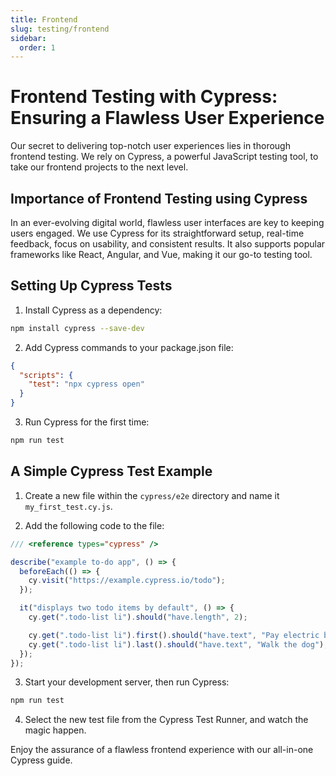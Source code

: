 ```yaml
---
title: Frontend
slug: testing/frontend
sidebar:
  order: 1
---
```


# Frontend Testing with Cypress: Ensuring a Flawless User Experience

Our secret to delivering top-notch user experiences lies in thorough frontend testing. We rely on Cypress, a powerful JavaScript testing tool, to take our frontend projects to the next level.

## Importance of Frontend Testing using Cypress

In an ever-evolving digital world, flawless user interfaces are key to keeping users engaged. We use Cypress for its straightforward setup, real-time feedback, focus on usability, and consistent results. It also supports popular frameworks like React, Angular, and Vue, making it our go-to testing tool.

## Setting Up Cypress Tests

1. Install Cypress as a dependency:

```bash
npm install cypress --save-dev
```

2. Add Cypress commands to your package.json file:

```json
{
  "scripts": {
    "test": "npx cypress open"
  }
}
```

3. Run Cypress for the first time:

```bash
npm run test
```

## A Simple Cypress Test Example

1. Create a new file within the `cypress/e2e` directory and name it `my_first_test.cy.js`.

2. Add the following code to the file:

```javascript
/// <reference types="cypress" />

describe("example to-do app", () => {
  beforeEach(() => {
    cy.visit("https://example.cypress.io/todo");
  });

  it("displays two todo items by default", () => {
    cy.get(".todo-list li").should("have.length", 2);

    cy.get(".todo-list li").first().should("have.text", "Pay electric bill");
    cy.get(".todo-list li").last().should("have.text", "Walk the dog");
  });
});
```

3. Start your development server, then run Cypress:

```bash
npm run test
```

4. Select the new test file from the Cypress Test Runner, and watch the magic happen.

Enjoy the assurance of a flawless frontend experience with our all-in-one Cypress guide.
